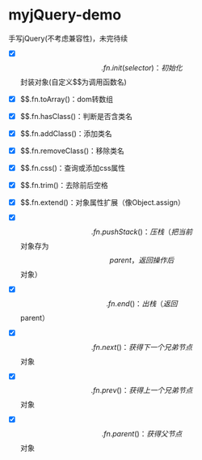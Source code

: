# myjQuery-demo
手写jQuery(不考虑兼容性)，未完待续

- [x] $$.fn.init(selector)：初始化$$封装对象(自定义$$为调用函数名)
- [x] $$.fn.toArray()：dom转数组
- [x] $$.fn.hasClass()：判断是否含类名
- [x] $$.fn.addClass()：添加类名
- [x] $$.fn.removeClass()：移除类名
- [x] $$.fn.css()：查询或添加css属性
- [x] $$.fn.trim()：去除前后空格
- [x] $$.fn.extend()：对象属性扩展（像Object.assign）
- [x] $$.fn.pushStack()：压栈（把当前$$对象存为$$parent，返回操作后$$对象）
- [x] $$.fn.end()：出栈（返回$$parent）
- [x] $$.fn.next()：获得下一个兄弟节点$$对象
- [x] $$.fn.prev()：获得上一个兄弟节点$$对象
- [x] $$.fn.parent()：获得父节点$$对象

